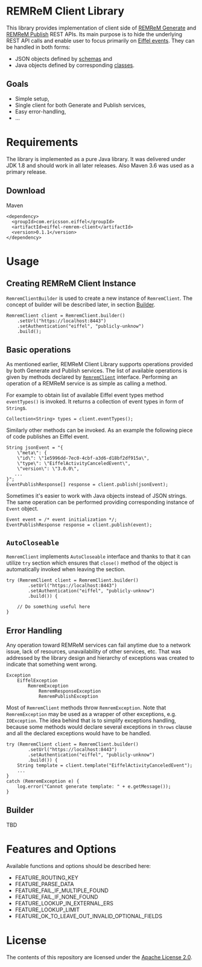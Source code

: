 
# REMReM Client Library

This library provides implementation of client side of [REMReM Generate](https://github.com/eiffel-community/eiffel-remrem-generate) and [REMReM Publish](https://github.com/eiffel-community/eiffel-remrem-publish) REST APIs. Its main purpose is to hide the underlying REST API calls and enable user to focus primarily on [Eiffel events](https://github.com/eiffel-community/eiffel). They can be handled in both forms:
* JSON objects defined by [schemas](https://github.com/eiffel-community/eiffel/tree/master/schemas) and
* Java objects defined by corresponding [classes](https://github.com/eiffel-community/eiffel-remrem-semantics/tree/master/src/main/java/com/ericsson/eiffel/semantics/events).

## Goals
* Simple setup,
* Single client for both Generate and Publish services,
* Easy error-handling,
* ...

# Requirements
The library is implemented as a pure Java library. It was delivered under JDK 1.8 and should work in all later releases. Also Maven 3.6 was used as a primary release.

## Download
Maven

    <dependency>
      <groupId>com.ericsson.eiffel</groupId>
      <artifactId>eiffel-remrem-client</artifactId>
      <version>0.1.1</version>
    </dependency>


# Usage

## Creating REMReM Client Instance
`RemremClientBuilder` is used to create a new instance of `RemremClient`.
The concept of builder will be described later, in section [Builder](builder).

    RemremClient client = RemremClient.builder()
        .setUrl("https://localhost:8443")  
        .setAuthentication("eiffel", "publicly-unknow")  
        .build();

## Basic operations
As mentioned earlier, REMReM Client Library supports operations provided by both
Generate and Publish services. The list of available operations is given by 
methods declared by [`RemremClient`](src/main/java/com/ericsson/eiffel/remrem/RemremClient.java)
interface. Performing an operation of a REMReM service is as simple as calling
a method.

For example to obtain list of available Eiffel event types method `eventTypes()`
is invoked. It returns a collection of event types in form of `String`s.

    Collection<String> types = client.eventTypes();

Similarly other methods can be invoked. As an example the following piece of 
code publishes an Eiffel event.

    String jsonEvent = "{
        \"meta\": {
        \"id\": \"1e5996dd-7ec0-4cbf-a3d6-d18bf2df915a\",
        \"type\": \"EiffelActivityCanceledEvent\",
        \"version\": \"3.0.0\",
       ...
    }";
    EventPublishResponse[] response = client.publish(jsonEvent);

Sometimes it's easier to work with Java objects instead of JSON strings. The
same operation can be performed providing corresponding instance of `Event` object.

    Event event = /* event initialization */;
    EventPublishResponse response = client.publish(event);


## `AutoCloseable`
`RemremClient` implements `AutoCloseable` interface and thanks to that it can 
utilize `try` section which ensures that `close()` method of the object is
automatically invoked when leaving the section.

    try (RemremClient client = RemremClient.builder()
            .setUrl("https://localhost:8443")  
            .setAuthentication("eiffel", "publicly-unknow")  
            .build()) {

        // Do something useful here
    }


## Error Handling
Any operation toward REMReM services can fail anytime due to a network issue, lack
of resources, unavailability of other services, etc. That was addressed by
the library design and hierarchy of exceptions was created to indicate that
something went wrong.

    Exception
        EiffelException
            RemremException
                RemremResponseException
                RemremPublishException

Most of `RemremClient` methods throw `RemremException`.
Note that `RemremException` may be used as a wrapper of other exceptions, e.g.
`IOException`.
The idea behind that is to simplify exceptions handling, because some methods
would declare several exceptions in `throws` clause and all the declared
exceptions would have to be handled.

    try (RemremClient client = RemremClient.builder()
            .setUrl("https://localhost:8443")  
            .setAuthentication("eiffel", "publicly-unknow")  
            .build()) {
        String template = client.template("EiffelActivityCanceledEvent");
        ...
    }
    catch (RemremException e) {
        log.error("Cannot generate template: " + e.getMessage());
    }

## Builder
TBD

# Features and Options
Available functions and options should be described here:
* FEATURE_ROUTING_KEY
* FEATURE_PARSE_DATA
* FEATURE_FAIL_IF_MULTIPLE_FOUND
* FEATURE_FAIL_IF_NONE_FOUND
* FEATURE_LOOKUP_IN_EXTERNAL_ERS
* FEATURE_LOOKUP_LIMIT
* FEATURE_OK_TO_LEAVE_OUT_INVALID_OPTIONAL_FIELDS

# License
The contents of this repository are licensed under the [Apache License 2.0](./LICENSE).

